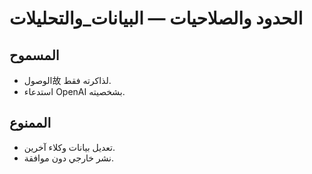 # الحدود والصلاحيات — البيانات_والتحليلات

## المسموح
- الوصول故 لذاكرته فقط.
- استدعاء OpenAI بشخصيته.

## الممنوع
- تعديل بيانات وكلاء آخرين.
- نشر خارجي دون موافقة.


